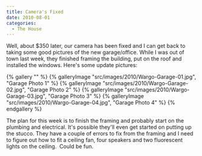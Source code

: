 ```yaml
---
title: Camera's Fixed
date: 2010-08-01
categories: 
  - The House
---
```


Well, about $350 later, our camera has been fixed and I can get back to taking some good pictures of the new garage/office. While I was out of town last week, they finished framing the building, put on the roof and installed the windows. Here's some update pictures:

{% gallery "" %}
{% galleryImage "src/images/2010/Wargo-Garage-01.jpg", "Garage Photo 1" %}
{% galleryImage "src/images/2010/Wargo-Garage-02.jpg", "Garage Photo 2" %}
{% galleryImage "src/images/2010/Wargo-Garage-03.jpg", "Garage Photo 3" %}
{% galleryImage "src/images/2010/Wargo-Garage-04.jpg", "Garage Photo 4" %}
{% endgallery %}

The plan for this week is to finish the framing and probably start on the plumbing and electrical. It's possible they'll even get started on putting up the stucco. They have a couple of errors to fix from the framing and I need to figure out how to fit a ceiling fan, four speakers and two fluorescent lights on the ceiling.  Could be fun.
